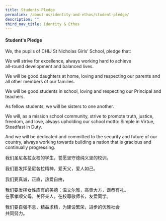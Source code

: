```yaml
---
title: Students Pledge
permalink: /about-us/identity-and-ethos/student-pledge/
description: ""
third_nav_title: Identity & Ethos
---
```

#### Student's Pledge

We, the pupils of CHIJ St Nicholas Girls’ School, pledge that:  
  
We will strive for excellence, always working hard to achieve  
all-round development and balanced lives.  
  
We will be good daughters at home, loving and respecting our parents and all other members of our families.  
  
We will be good students in school, loving and respecting our Principal and teachers.

As fellow students, we will be sisters to one another.  
  
We will, as a mission school community, strive to promote truth, justice, freedom, and love, always upholding our school motto: Simple in Virtue, Steadfast in Duty.  
  
And we will be dedicated and committed to the security and future of our country, always working towards building a nation that is gracious and continually progressing.

我们圣尼各拉女校的学生，誓愿坚守德纯义坚的校训。  
  
我们要发挥圣尼各拉精神，爱天父，爱人如己。  
  
我们要真诚，正直，热爱自由，  
  
我们要发挥女性应有的美德：温文尔雅，高贵大方，谦恭有礼。  
在家孝顺父母，关怀亲人，在校尊敬师长，友爱同学。  
  
我们要自强不息，精益求精，为建设繁荣，进步的优雅社会  
共同努力。